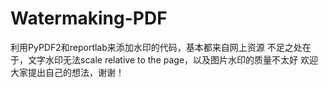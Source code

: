 # Watermaking-PDF
利用PyPDF2和reportlab来添加水印的代码，基本都来自网上资源
不足之处在于，文字水印无法scale relative to the page，以及图片水印的质量不太好
欢迎大家提出自己的想法，谢谢！
